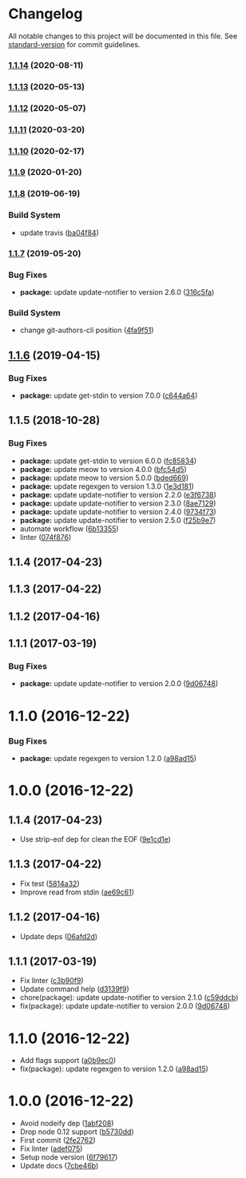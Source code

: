 # Changelog

All notable changes to this project will be documented in this file. See [standard-version](https://github.com/conventional-changelog/standard-version) for commit guidelines.

### [1.1.14](https://github.com/kikobeats/regexgen-cli/compare/v1.1.13...v1.1.14) (2020-08-11)

### [1.1.13](https://github.com/kikobeats/regexgen-cli/compare/v1.1.12...v1.1.13) (2020-05-13)

### [1.1.12](https://github.com/kikobeats/regexgen-cli/compare/v1.1.11...v1.1.12) (2020-05-07)

### [1.1.11](https://github.com/kikobeats/regexgen-cli/compare/v1.1.10...v1.1.11) (2020-03-20)

### [1.1.10](https://github.com/kikobeats/regexgen-cli/compare/v1.1.8...v1.1.10) (2020-02-17)

### [1.1.9](https://github.com/kikobeats/regexgen-cli/compare/v1.1.8...v1.1.9) (2020-01-20)

### [1.1.8](https://github.com/kikobeats/regexgen-cli/compare/v1.1.7...v1.1.8) (2019-06-19)


### Build System

* update travis ([ba04f84](https://github.com/kikobeats/regexgen-cli/commit/ba04f84))



### [1.1.7](https://github.com/kikobeats/regexgen-cli/compare/v1.1.6...v1.1.7) (2019-05-20)


### Bug Fixes

* **package:** update update-notifier to version 2.6.0 ([316c5fa](https://github.com/kikobeats/regexgen-cli/commit/316c5fa))


### Build System

* change git-authors-cli position ([4fa9f51](https://github.com/kikobeats/regexgen-cli/commit/4fa9f51))



## [1.1.6](https://github.com/kikobeats/regexgen-cli/compare/v1.1.5...v1.1.6) (2019-04-15)


### Bug Fixes

* **package:** update get-stdin to version 7.0.0 ([c644a64](https://github.com/kikobeats/regexgen-cli/commit/c644a64))



<a name="1.1.5"></a>
## 1.1.5 (2018-10-28)


### Bug Fixes

* **package:** update get-stdin to version 6.0.0 ([fc85834](https://github.com/kikobeats/regexgen-cli/commit/fc85834))
* **package:** update meow to version 4.0.0 ([bfc54d5](https://github.com/kikobeats/regexgen-cli/commit/bfc54d5))
* **package:** update meow to version 5.0.0 ([bded669](https://github.com/kikobeats/regexgen-cli/commit/bded669))
* **package:** update regexgen to version 1.3.0 ([1e3d181](https://github.com/kikobeats/regexgen-cli/commit/1e3d181))
* **package:** update update-notifier to version 2.2.0 ([e3f6738](https://github.com/kikobeats/regexgen-cli/commit/e3f6738))
* **package:** update update-notifier to version 2.3.0 ([8ae7129](https://github.com/kikobeats/regexgen-cli/commit/8ae7129))
* **package:** update update-notifier to version 2.4.0 ([9734f73](https://github.com/kikobeats/regexgen-cli/commit/9734f73))
* **package:** update update-notifier to version 2.5.0 ([f25b9e7](https://github.com/kikobeats/regexgen-cli/commit/f25b9e7))
* automate workflow ([6b13355](https://github.com/kikobeats/regexgen-cli/commit/6b13355))
* linter ([074f876](https://github.com/kikobeats/regexgen-cli/commit/074f876))



<a name="1.1.4"></a>
## 1.1.4 (2017-04-23)



<a name="1.1.3"></a>
## 1.1.3 (2017-04-22)



<a name="1.1.2"></a>
## 1.1.2 (2017-04-16)



<a name="1.1.1"></a>
## 1.1.1 (2017-03-19)


### Bug Fixes

* **package:** update update-notifier to version 2.0.0 ([9d06748](https://github.com/kikobeats/regexgen-cli/commit/9d06748))



<a name="1.1.0"></a>
# 1.1.0 (2016-12-22)


### Bug Fixes

* **package:** update regexgen to version 1.2.0 ([a98ad15](https://github.com/kikobeats/regexgen-cli/commit/a98ad15))



<a name="1.0.0"></a>
# 1.0.0 (2016-12-22)



<a name="1.1.4"></a>
## 1.1.4 (2017-04-23)

* Use strip-eof dep for clean the EOF ([9e1cd1e](https://github.com/kikobeats/regexgen-cli/commit/9e1cd1e))



<a name="1.1.3"></a>
## 1.1.3 (2017-04-22)

* Fix test ([5814a32](https://github.com/kikobeats/regexgen-cli/commit/5814a32))
* Improve read from stdin ([ae69c61](https://github.com/kikobeats/regexgen-cli/commit/ae69c61))



<a name="1.1.2"></a>
## 1.1.2 (2017-04-16)

* Update deps ([06afd2d](https://github.com/kikobeats/regexgen-cli/commit/06afd2d))



<a name="1.1.1"></a>
## 1.1.1 (2017-03-19)

* Fix linter ([c3b90f9](https://github.com/kikobeats/regexgen-cli/commit/c3b90f9))
* Update command help ([d3139f9](https://github.com/kikobeats/regexgen-cli/commit/d3139f9))
* chore(package): update update-notifier to version 2.1.0 ([c59ddcb](https://github.com/kikobeats/regexgen-cli/commit/c59ddcb))
* fix(package): update update-notifier to version 2.0.0 ([9d06748](https://github.com/kikobeats/regexgen-cli/commit/9d06748))



<a name="1.1.0"></a>
# 1.1.0 (2016-12-22)

* Add flags support ([a0b9ec0](https://github.com/kikobeats/regexgen-cli/commit/a0b9ec0))
* fix(package): update regexgen to version 1.2.0 ([a98ad15](https://github.com/kikobeats/regexgen-cli/commit/a98ad15))



<a name="1.0.0"></a>
# 1.0.0 (2016-12-22)

* Avoid nodeify dep ([1abf208](https://github.com/kikobeats/regexgen-cli/commit/1abf208))
* Drop node 0.12 support ([b5730dd](https://github.com/kikobeats/regexgen-cli/commit/b5730dd))
* First commit ([2fe2762](https://github.com/kikobeats/regexgen-cli/commit/2fe2762))
* Fix linter ([adef075](https://github.com/kikobeats/regexgen-cli/commit/adef075))
* Setup node version ([6f79617](https://github.com/kikobeats/regexgen-cli/commit/6f79617))
* Update docs ([7cbe46b](https://github.com/kikobeats/regexgen-cli/commit/7cbe46b))
